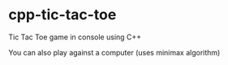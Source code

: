 # cpp-tic-tac-toe
Tic Tac Toe game in console using C++

You can also play against a computer (uses minimax algorithm)
